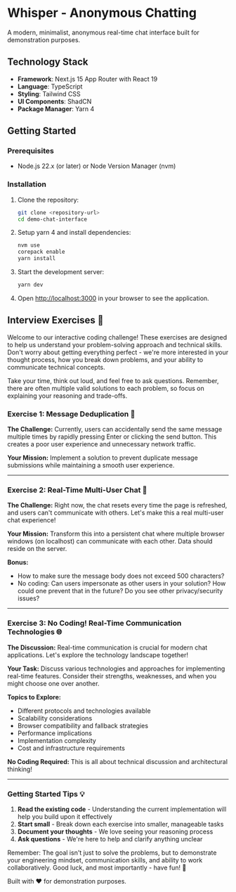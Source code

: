 # Whisper - Anonymous Chatting

A modern, minimalist, anonymous real-time chat interface built for demonstration purposes.

## Technology Stack

- **Framework**: Next.js 15 App Router with React 19
- **Language**: TypeScript
- **Styling**: Tailwind CSS
- **UI Components**: ShadCN
- **Package Manager**: Yarn 4

## Getting Started

### Prerequisites

- Node.js 22.x (or later) or Node Version Manager (nvm)

### Installation

1. Clone the repository:

   ```bash
   git clone <repository-url>
   cd demo-chat-interface
   ```

2. Setup yarn 4 and install dependencies:

   ```bash
   nvm use
   corepack enable
   yarn install
   ```

3. Start the development server:

   ```bash
   yarn dev
   ```

4. Open [http://localhost:3000](http://localhost:3000) in your browser to see the application.

## Interview Exercises 🚀

Welcome to our interactive coding challenge! These exercises are designed to help us understand your problem-solving approach and technical skills. Don't worry about getting everything perfect - we're more interested in your thought process, how you break down problems, and your ability to communicate technical concepts.

Take your time, think out loud, and feel free to ask questions. Remember, there are often multiple valid solutions to each problem, so focus on explaining your reasoning and trade-offs.

### Exercise 1: Message Deduplication 🔄

**The Challenge:**
Currently, users can accidentally send the same message multiple times by rapidly pressing Enter or clicking the send button. This creates a poor user experience and unnecessary network traffic.

**Your Mission:**
Implement a solution to prevent duplicate message submissions while maintaining a smooth user experience.

---

### Exercise 2: Real-Time Multi-User Chat 💬

**The Challenge:**
Right now, the chat resets every time the page is refreshed, and users can't communicate with others. Let's make this a real multi-user chat experience!

**Your Mission:**
Transform this into a persistent chat where multiple browser windows (on localhost) can communicate with each other. Data should reside on the server.

**Bonus:**

- How to make sure the message body does not exceed 500 characters?
- No coding: Can users impersonate as other users in your solution? How could one prevent that in the future? Do you see other privacy/security issues?

---

### Exercise 3: No Coding! Real-Time Communication Technologies 🌐

**The Discussion:**
Real-time communication is crucial for modern chat applications. Let's explore the technology landscape together!

**Your Task:**
Discuss various technologies and approaches for implementing real-time features. Consider their strengths, weaknesses, and when you might choose one over another.

**Topics to Explore:**

- Different protocols and technologies available
- Scalability considerations
- Browser compatibility and fallback strategies
- Performance implications
- Implementation complexity
- Cost and infrastructure requirements

**No Coding Required:** This is all about technical discussion and architectural thinking!

---

### Getting Started Tips 💡

1. **Read the existing code** - Understanding the current implementation will help you build upon it effectively
2. **Start small** - Break down each exercise into smaller, manageable tasks
3. **Document your thoughts** - We love seeing your reasoning process
4. **Ask questions** - We're here to help and clarify anything unclear

Remember: The goal isn't just to solve the problems, but to demonstrate your engineering mindset, communication skills, and ability to work collaboratively. Good luck, and most importantly - have fun! 🎉

Built with ❤️ for demonstration purposes.
